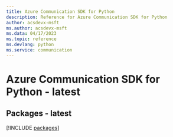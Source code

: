 ```yaml
---
title: Azure Communication SDK for Python
description: Reference for Azure Communication SDK for Python
author: acsdevx-msft
ms.author: acsdevx-msft
ms.data: 04/17/2023
ms.topic: reference
ms.devlang: python
ms.service: communication
---
```

# Azure Communication SDK for Python - latest
## Packages - latest
[!INCLUDE [packages](communication-index.md)]